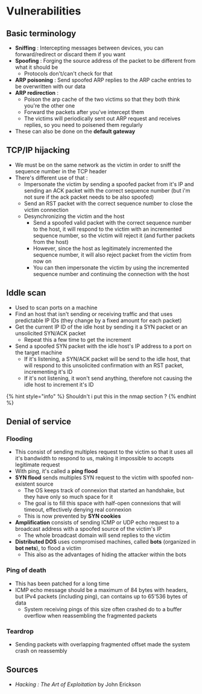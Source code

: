 # Vulnerabilities

## Basic terminology

* **Sniffing**  : Intercepting messages between devices, you can forward/redirect or discard them if you want
* **Spoofing** : Forging the source address of the packet to be different from what it should be
  * Protocols don't/can't check for that
* **ARP poisoning** : Send spoofed ARP replies to the ARP cache entries to be overwritten with our data
* **ARP redirection** : 
  * Poison the arp cache of the two victims so that they both think you're the other one
  * Forward the packets after you've intercept them
  * The victims will periodically sent out ARP request and receives replies, so you need to poisened them regularly
* These can also be done on the **default gateway**

## TCP/IP hijacking

* We must be on the same network as the victim in order to sniff the sequence number in the TCP header
* There's different use of that :
  * Impersonate the victim by sending a spoofed packet from it's IP and sending an ACK packet with the correct sequence number \(but i'm not sure if the ack packet needs to be also spoofed\)
  * Send an RST packet with the correct sequence number to close the victim connection
  * Desynchronizing the victim and the host
    * Send a spoofed valid packet with the correct sequence number to the host, it will respond to the victim with an incremented sequence number, so the victim will reject it \(and further packets from the host\)
    * However, since the host as legitimately incremented the sequence number, it will also reject packet from the victim from now on
    * You can then impersonate the victim by using the incremented sequence number and continuing the connection with the host

## Iddle scan

* Used to scan ports on a machine
* Find an host that isn't sending or receiving traffic and that uses predictable IP IDs \(they change by a fixed amount for each packet\)
* Get the current IP ID of the idle host by sending it a SYN packet or an unsolicited SYN/ACK packet
  * Repeat this a few time to get the increment
* Send a spoofed SYN packet with the idle host's IP address to a port on the target machine
  * If it's listening, a SYN/ACK packet will be send to the idle host, that will respond to this unsolicited confirmation with an RST packet, incrementing it's ID
  * If it's not listening, it won't send anything, therefore not causing the idle host to increment it's ID

{% hint style="info" %}
Shouldn't i put this in the nmap section ?
{% endhint %}

## Denial of service

### Flooding

* This consist of sending multiples request to the victim so that it uses all it's bandwidth to respond to us, making it impossible to accepts legitimate request
* With ping, it's called a **ping flood**
* **SYN flood** sends multiples SYN request to the victim with spoofed non-existent source
  * The OS keeps track of connexion that started an handshake, but they have only so much space for it
  * The goal is to fill this space with half-open connexions that will timeout, effectively denying real connexion
  * This is now prevented by **SYN cookies**
* **Amplification** consists of sending ICMP or UDP echo request to a broadcast address with a spoofed source of the victim's IP
  * The whole broadcast domain will send replies to the victim
* **Distributed DOS** uses compromised machines, called **bots** \(organized in **bot nets**\), to flood a victim 
  * This also as the advantages of hiding the attacker within the bots

### Ping of death

* This has been patched for a long time
* ICMP echo message should be a maximum of 84 bytes with headers, but IPv4 packets \(including ping\), can contains up to 65'536 bytes of data
  * System receiving pings of this size often crashed do to a buffer overflow when reassembling the fragmented packets

### Teardrop

* Sending packets with overlapping fragmented offset made the system crash on reassembly

## Sources

* _Hacking : The Art of Exploitation_ by John Erickson

